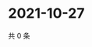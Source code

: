 # 2021-10-27

共 0 条

<!-- BEGIN WEIBO -->
<!-- 最后更新时间 Wed Oct 27 2021 03:00:42 GMT+0800 (China Standard Time) -->

<!-- END WEIBO -->
